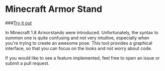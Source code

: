 Minecraft Armor Stand
=================

###[Try it out](http://haselkern.github.io/Minecraft-ArmorStand)

In Minecraft 1.8 Armorstands were introduced. Unfortunately, the syntax to summon one is quite confusing and not very intuitive, especially when you're trying to create an awesome pose. This tool provides a graphical interface, so that you can focus on the looks and not worry about code.

If you would like to see a feature implemented, feel free to open an issue or submit a pull request.
